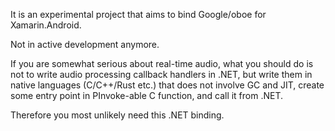 It is an experimental project that aims to bind Google/oboe for Xamarin.Android.

Not in active development anymore.

If you are somewhat serious about real-time audio, what you should do is not
to write audio processing callback handlers in .NET, but write them in native
languages (C/C++/Rust etc.) that does not involve GC and JIT, create some
entry point in PInvoke-able C function, and call it from .NET.

Therefore you most unlikely need this .NET binding.

